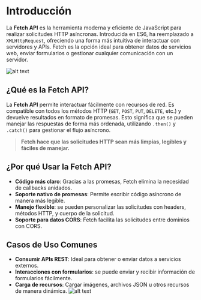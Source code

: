 # Introducción
La **Fetch API** es la herramienta moderna y eficiente de JavaScript para realizar solicitudes HTTP asíncronas. Introducida en ES6, ha reemplazado a `XMLHttpRequest`, ofreciendo una forma más intuitiva de interactuar con servidores y APIs. Fetch es la opción ideal para obtener datos de servicios web, enviar formularios o gestionar cualquier comunicación con un servidor.

![alt text](image.png)

## ¿Qué es la Fetch API?

La **Fetch API** permite interactuar fácilmente con recursos de red. Es compatible con todos los métodos HTTP (`GET`, `POST`, `PUT`, `DELETE`, etc.) y devuelve resultados en formato de promesas. Esto significa que se pueden manejar las respuestas de forma más ordenada, utilizando `.then()` y `.catch()` para gestionar el flujo asíncrono.

>  **Fetch hace que las solicitudes HTTP sean más limpias, legibles y fáciles de manejar.**



## ¿Por qué Usar la Fetch API?

- **Código más claro**: Gracias a las promesas, Fetch elimina la necesidad de callbacks anidados.
- **Soporte nativo de promesas**: Permite escribir código asíncrono de manera más legible.
- **Manejo flexible**: se pueden personalizar las solicitudes con headers, métodos HTTP, y cuerpo de la solicitud.
- **Soporte para datos CORS**: Fetch facilita las solicitudes entre dominios con CORS.



## Casos de Uso Comunes

- **Consumir APIs REST**: Ideal para obtener o enviar datos a servicios externos.
- **Interacciones con formularios**: se puede enviar y recibir información de formularios fácilmente.
- **Carga de recursos**: Cargar imágenes, archivos JSON u otros recursos de manera dinámica.
![alt text](image-1.png)